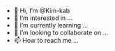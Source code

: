 - 👋 Hi, I’m @Kim-kab
- 👀 I’m interested in ...
- 🌱 I’m currently learning ...
- 💞️ I’m looking to collaborate on ...
- 📫 How to reach me ...

<!---
Kim-kab/Kim-kab is a ✨ special ✨ repository because its `README.md` (this file) appears on your GitHub profile.
You can click the Preview link to take a look at your changes.
--->
